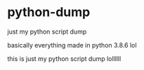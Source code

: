# python-dump
just my python script dump

basically everything made in python 3.8.6 lol

this is just my python script dump lollllll
